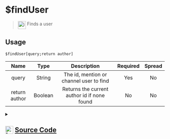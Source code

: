 # $findUser
> <img align="top" src="https://upload.wikimedia.org/wikipedia/commons/thumb/e/e4/Infobox_info_icon.svg/160px-Infobox_info_icon.svg.png?20150409153300" alt="image" width="25" height="auto"> Finds a user
## Usage
```
$findUser[query;return author]
```
| Name | Type | Description | Required | Spread
| :---: | :---: | :---: | :---: | :---: |
query | String | The id, mention or channel user to find | Yes | No
return author | Boolean | Returns the current author id if none found | No | No
<details>
<summary>
    
## <img align="top" src="https://cdn4.iconfinder.com/data/icons/iconsimple-logotypes/512/github-512.png" alt="image" width="25" height="auto">  [Source Code](https://github.com/tryforge/ForgeScript-V2/blob/main/src/native/findUser.ts)
    
</summary>
    
```ts
import noop from "../functions/noop"
import { ArgType, CompiledFunction, NativeFunction, Return } from "../structures"

export const UserMentionCharRegex = /[<>@]/g

export default new NativeFunction({
    name: "$findUser",
    version: "1.0.0",
    description: "Finds a user",
    brackets: true,
    args: [
        {
            name: "query",
            description: "The id, mention or channel user to find",
            rest: false,
            type: ArgType.String,
            required: true,
        },
        {
            name: "return author",
            description: "Returns the current author id if none found",
            rest: false,
            type: ArgType.Boolean,
        },
    ],
    unwrap: true,
    async execute(ctx, [q, rt]) {
        const id = q.replace(UserMentionCharRegex, "")

        if (CompiledFunction.IdRegex.test(id)) {
            const u = await ctx.client.users.fetch(id).catch(noop)
            if (u) return Return.success(u.id)
        }

        q = q.toLowerCase()

        return Return.success(
            ctx.client.users.cache.find((x) => x.id === id || x.username?.toLowerCase() === q)?.id ??
                (rt ? ctx.user?.id : undefined)
        )
    },
})

```
    
</details>